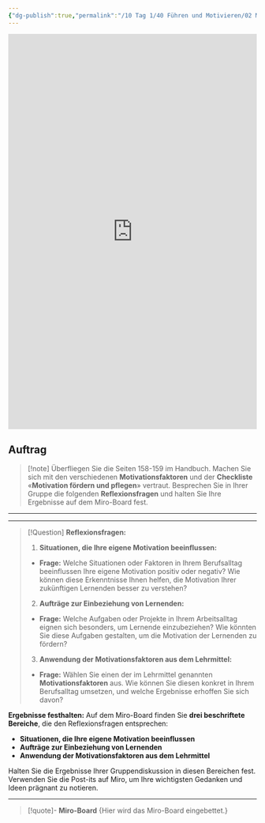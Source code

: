 ```yaml
---
{"dg-publish":true,"permalink":"/10 Tag 1/40 Führen und Motivieren/02 Motivationsfaktoren/"}
---
```


<iframe src="https://aburossi.github.io/prezi/BBK/fuehrenundmotivieren/#/" style="border:0px #ffffff none;" name="myiFrame" scrolling="no" frameborder="1" marginheight="0px" marginwidth="0px" height="800px" width="100%" allowfullscreen></iframe>

## Auftrag

>[!note] Überfliegen Sie die Seiten 158-159 im Handbuch. Machen Sie sich mit den verschiedenen **Motivationsfaktoren** und der **Checkliste** «**Motivation fördern und pflegen**» vertraut.
>Besprechen Sie in Ihrer Gruppe die folgenden **Reflexionsfragen** und halten Sie Ihre Ergebnisse auf dem Miro-Board fest.
---

---

   >[!Question] **Reflexionsfragen:**
   >
   >1. **Situationen, die Ihre eigene Motivation beeinflussen:**
   >   - **Frage:** Welche Situationen oder Faktoren in Ihrem Berufsalltag beeinflussen Ihre eigene Motivation positiv oder negativ? Wie können diese Erkenntnisse Ihnen helfen, die Motivation Ihrer zukünftigen Lernenden besser zu verstehen?
   >
   >2. **Aufträge zur Einbeziehung von Lernenden:**
   >   - **Frage:** Welche Aufgaben oder Projekte in Ihrem Arbeitsalltag eignen sich besonders, um Lernende einzubeziehen? Wie könnten Sie diese Aufgaben gestalten, um die Motivation der Lernenden zu fördern?
   >
   >3. **Anwendung der Motivationsfaktoren aus dem Lehrmittel:**
   >   - **Frage:** Wählen Sie einen der im Lehrmittel genannten **Motivationsfaktoren** aus. Wie können Sie diesen konkret in Ihrem Berufsalltag umsetzen, und welche Ergebnisse erhoffen Sie sich davon?

**Ergebnisse festhalten:**
   Auf dem Miro-Board finden Sie **drei beschriftete Bereiche**, die den Reflexionsfragen entsprechen:

   - **Situationen, die Ihre eigene Motivation beeinflussen**
   - **Aufträge zur Einbeziehung von Lernenden**
   - **Anwendung der Motivationsfaktoren aus dem Lehrmittel**

   Halten Sie die Ergebnisse Ihrer Gruppendiskussion in diesen Bereichen fest. Verwenden Sie die Post-its auf Miro, um Ihre wichtigsten Gedanken und Ideen prägnant zu notieren.

---

>[!quote]- **Miro-Board**
>{Hier wird das Miro-Board eingebettet.}
